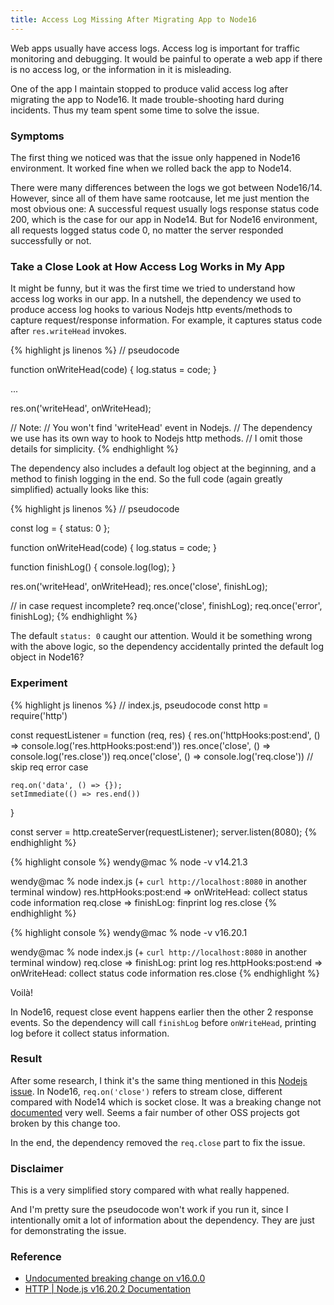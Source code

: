 ```yaml
---
title: Access Log Missing After Migrating App to Node16
---
```


Web apps usually have access logs.
Access log is important for traffic monitoring and debugging.
It would be painful to operate a web app if there is no access log, or the information in it is misleading.

One of the app I maintain stopped to produce valid access log after migrating the app to Node16.
It made trouble-shooting hard during incidents.
Thus my team spent some time to solve the issue.

### Symptoms

The first thing we noticed was that the issue only happened in Node16 environment.
It worked fine when we rolled back the app to Node14.

There were many differences between the logs we got between Node16/14.
However, since all of them have same rootcause, let me just mention the most obvious one:
A successful request usually logs response status code 200, which is the case for our app in Node14.
But for Node16 environment, all requests logged status code 0, no matter the server responded successfully or not.

### Take a Close Look at How Access Log Works in My App

It might be funny, but it was the first time we tried to understand how access log works in our app.
In a nutshell, the dependency we used to produce access log hooks to various Nodejs http events/methods to capture request/response information.
For example, it captures status code after `res.writeHead` invokes.

{% highlight js linenos %}
// pseudocode

function onWriteHead(code) {
    log.status = code;
}

...

res.on('writeHead', onWriteHead);

// Note:
// You won't find 'writeHead' event in Nodejs.
// The dependency we use has its own way to hook to Nodejs http methods.
// I omit those details for simplicity.
{% endhighlight %}

The dependency also includes a default log object at the beginning, and a method to finish logging in the end.
So the full code (again greatly simplified) actually looks like this:

{% highlight js linenos %}
// pseudocode

const log = {
    status: 0
};

function onWriteHead(code) {
    log.status = code;
}

function finishLog() {
    console.log(log);
}

res.on('writeHead', onWriteHead);
res.once('close', finishLog);

// in case request incomplete?
req.once('close', finishLog);
req.once('error', finishLog);
{% endhighlight %}

The default `status: 0` caught our attention.
Would it be something wrong with the above logic, so the dependency accidentally printed the default log object in Node16?

### Experiment

{% highlight js linenos %}
// index.js, pseudocode
const http = require('http')

const requestListener = function (req, res) {
    res.on('httpHooks:post:end', () => console.log('res.httpHooks:post:end'))
    res.once('close', () => console.log('res.close'))
    req.once('close', () => console.log('req.close'))
    // skip req error case

    req.on('data', () => {});
    setImmediate(() => res.end())
}

const server = http.createServer(requestListener);
server.listen(8080);
{% endhighlight %}

{% highlight console %}
wendy@mac % node -v
v14.21.3

wendy@mac % node index.js (+ `curl http://localhost:8080` in another terminal window)
res.httpHooks:post:end => onWriteHead: collect status code information
req.close => finishLog: finprint log
res.close
{% endhighlight %}

{% highlight console %}
wendy@mac % node -v
v16.20.1

wendy@mac % node index.js (+ `curl http://localhost:8080` in another terminal window)
req.close => finishLog: print log
res.httpHooks:post:end => onWriteHead: collect status code information
res.close
{% endhighlight %}

Voilà!

In Node16, request close event happens earlier then the other 2 response events.
So the dependency will call `finishLog` before `onWriteHead`, printing log before it collect status information.

### Result

After some research, I think it's the same thing mentioned in this [Nodejs issue](https://github.com/nodejs/node/issues/38924).
In Node16, `req.on('close')` refers to stream close, different compared with Node14 which is socket close.
It was a breaking change not [documented](https://nodejs.org/docs/latest-v16.x/api/http.html#event-close_3) very well.
Seems a fair number of other OSS projects got broken by this change too.

In the end, the dependency removed the `req.close` part to fix the issue.

### Disclaimer

This is a very simplified story compared with what really happened.

And I'm pretty sure the pseudocode won't work if you run it, since I intentionally omit a lot of information about the dependency.
They are just for demonstrating the issue.

### Reference

- [Undocumented breaking change on v16.0.0](https://github.com/nodejs/node/issues/38924)
- [HTTP | Node.js v16.20.2 Documentation](https://nodejs.org/docs/latest-v16.x/api/http.html#event-close_3)
